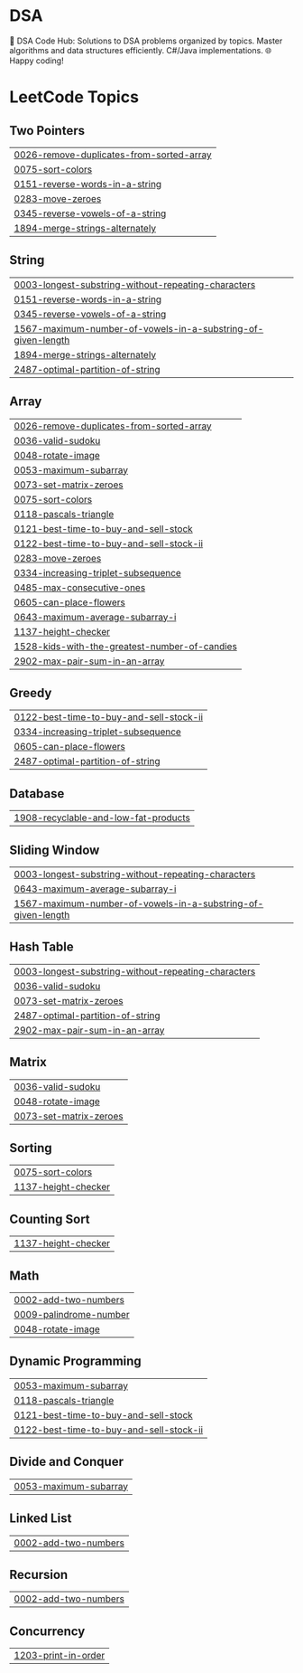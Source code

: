 # DSA
🚀 DSA Code Hub: Solutions to DSA problems organized by topics. Master algorithms and data structures efficiently. C#/Java implementations. 🌐 Happy coding!

<!---LeetCode Topics Start-->
# LeetCode Topics
## Two Pointers
|  |
| ------- |
| [0026-remove-duplicates-from-sorted-array](https://github.com/Sumitsk149/DSA/tree/master/0026-remove-duplicates-from-sorted-array) |
| [0075-sort-colors](https://github.com/Sumitsk149/DSA/tree/master/0075-sort-colors) |
| [0151-reverse-words-in-a-string](https://github.com/Sumitsk149/DSA/tree/master/0151-reverse-words-in-a-string) |
| [0283-move-zeroes](https://github.com/Sumitsk149/DSA/tree/master/0283-move-zeroes) |
| [0345-reverse-vowels-of-a-string](https://github.com/Sumitsk149/DSA/tree/master/0345-reverse-vowels-of-a-string) |
| [1894-merge-strings-alternately](https://github.com/Sumitsk149/DSA/tree/master/1894-merge-strings-alternately) |
## String
|  |
| ------- |
| [0003-longest-substring-without-repeating-characters](https://github.com/Sumitsk149/DSA/tree/master/0003-longest-substring-without-repeating-characters) |
| [0151-reverse-words-in-a-string](https://github.com/Sumitsk149/DSA/tree/master/0151-reverse-words-in-a-string) |
| [0345-reverse-vowels-of-a-string](https://github.com/Sumitsk149/DSA/tree/master/0345-reverse-vowels-of-a-string) |
| [1567-maximum-number-of-vowels-in-a-substring-of-given-length](https://github.com/Sumitsk149/DSA/tree/master/1567-maximum-number-of-vowels-in-a-substring-of-given-length) |
| [1894-merge-strings-alternately](https://github.com/Sumitsk149/DSA/tree/master/1894-merge-strings-alternately) |
| [2487-optimal-partition-of-string](https://github.com/Sumitsk149/DSA/tree/master/2487-optimal-partition-of-string) |
## Array
|  |
| ------- |
| [0026-remove-duplicates-from-sorted-array](https://github.com/Sumitsk149/DSA/tree/master/0026-remove-duplicates-from-sorted-array) |
| [0036-valid-sudoku](https://github.com/Sumitsk149/DSA/tree/master/0036-valid-sudoku) |
| [0048-rotate-image](https://github.com/Sumitsk149/DSA/tree/master/0048-rotate-image) |
| [0053-maximum-subarray](https://github.com/Sumitsk149/DSA/tree/master/0053-maximum-subarray) |
| [0073-set-matrix-zeroes](https://github.com/Sumitsk149/DSA/tree/master/0073-set-matrix-zeroes) |
| [0075-sort-colors](https://github.com/Sumitsk149/DSA/tree/master/0075-sort-colors) |
| [0118-pascals-triangle](https://github.com/Sumitsk149/DSA/tree/master/0118-pascals-triangle) |
| [0121-best-time-to-buy-and-sell-stock](https://github.com/Sumitsk149/DSA/tree/master/0121-best-time-to-buy-and-sell-stock) |
| [0122-best-time-to-buy-and-sell-stock-ii](https://github.com/Sumitsk149/DSA/tree/master/0122-best-time-to-buy-and-sell-stock-ii) |
| [0283-move-zeroes](https://github.com/Sumitsk149/DSA/tree/master/0283-move-zeroes) |
| [0334-increasing-triplet-subsequence](https://github.com/Sumitsk149/DSA/tree/master/0334-increasing-triplet-subsequence) |
| [0485-max-consecutive-ones](https://github.com/Sumitsk149/DSA/tree/master/0485-max-consecutive-ones) |
| [0605-can-place-flowers](https://github.com/Sumitsk149/DSA/tree/master/0605-can-place-flowers) |
| [0643-maximum-average-subarray-i](https://github.com/Sumitsk149/DSA/tree/master/0643-maximum-average-subarray-i) |
| [1137-height-checker](https://github.com/Sumitsk149/DSA/tree/master/1137-height-checker) |
| [1528-kids-with-the-greatest-number-of-candies](https://github.com/Sumitsk149/DSA/tree/master/1528-kids-with-the-greatest-number-of-candies) |
| [2902-max-pair-sum-in-an-array](https://github.com/Sumitsk149/DSA/tree/master/2902-max-pair-sum-in-an-array) |
## Greedy
|  |
| ------- |
| [0122-best-time-to-buy-and-sell-stock-ii](https://github.com/Sumitsk149/DSA/tree/master/0122-best-time-to-buy-and-sell-stock-ii) |
| [0334-increasing-triplet-subsequence](https://github.com/Sumitsk149/DSA/tree/master/0334-increasing-triplet-subsequence) |
| [0605-can-place-flowers](https://github.com/Sumitsk149/DSA/tree/master/0605-can-place-flowers) |
| [2487-optimal-partition-of-string](https://github.com/Sumitsk149/DSA/tree/master/2487-optimal-partition-of-string) |
## Database
|  |
| ------- |
| [1908-recyclable-and-low-fat-products](https://github.com/Sumitsk149/DSA/tree/master/1908-recyclable-and-low-fat-products) |
## Sliding Window
|  |
| ------- |
| [0003-longest-substring-without-repeating-characters](https://github.com/Sumitsk149/DSA/tree/master/0003-longest-substring-without-repeating-characters) |
| [0643-maximum-average-subarray-i](https://github.com/Sumitsk149/DSA/tree/master/0643-maximum-average-subarray-i) |
| [1567-maximum-number-of-vowels-in-a-substring-of-given-length](https://github.com/Sumitsk149/DSA/tree/master/1567-maximum-number-of-vowels-in-a-substring-of-given-length) |
## Hash Table
|  |
| ------- |
| [0003-longest-substring-without-repeating-characters](https://github.com/Sumitsk149/DSA/tree/master/0003-longest-substring-without-repeating-characters) |
| [0036-valid-sudoku](https://github.com/Sumitsk149/DSA/tree/master/0036-valid-sudoku) |
| [0073-set-matrix-zeroes](https://github.com/Sumitsk149/DSA/tree/master/0073-set-matrix-zeroes) |
| [2487-optimal-partition-of-string](https://github.com/Sumitsk149/DSA/tree/master/2487-optimal-partition-of-string) |
| [2902-max-pair-sum-in-an-array](https://github.com/Sumitsk149/DSA/tree/master/2902-max-pair-sum-in-an-array) |
## Matrix
|  |
| ------- |
| [0036-valid-sudoku](https://github.com/Sumitsk149/DSA/tree/master/0036-valid-sudoku) |
| [0048-rotate-image](https://github.com/Sumitsk149/DSA/tree/master/0048-rotate-image) |
| [0073-set-matrix-zeroes](https://github.com/Sumitsk149/DSA/tree/master/0073-set-matrix-zeroes) |
## Sorting
|  |
| ------- |
| [0075-sort-colors](https://github.com/Sumitsk149/DSA/tree/master/0075-sort-colors) |
| [1137-height-checker](https://github.com/Sumitsk149/DSA/tree/master/1137-height-checker) |
## Counting Sort
|  |
| ------- |
| [1137-height-checker](https://github.com/Sumitsk149/DSA/tree/master/1137-height-checker) |
## Math
|  |
| ------- |
| [0002-add-two-numbers](https://github.com/Sumitsk149/DSA/tree/master/0002-add-two-numbers) |
| [0009-palindrome-number](https://github.com/Sumitsk149/DSA/tree/master/0009-palindrome-number) |
| [0048-rotate-image](https://github.com/Sumitsk149/DSA/tree/master/0048-rotate-image) |
## Dynamic Programming
|  |
| ------- |
| [0053-maximum-subarray](https://github.com/Sumitsk149/DSA/tree/master/0053-maximum-subarray) |
| [0118-pascals-triangle](https://github.com/Sumitsk149/DSA/tree/master/0118-pascals-triangle) |
| [0121-best-time-to-buy-and-sell-stock](https://github.com/Sumitsk149/DSA/tree/master/0121-best-time-to-buy-and-sell-stock) |
| [0122-best-time-to-buy-and-sell-stock-ii](https://github.com/Sumitsk149/DSA/tree/master/0122-best-time-to-buy-and-sell-stock-ii) |
## Divide and Conquer
|  |
| ------- |
| [0053-maximum-subarray](https://github.com/Sumitsk149/DSA/tree/master/0053-maximum-subarray) |
## Linked List
|  |
| ------- |
| [0002-add-two-numbers](https://github.com/Sumitsk149/DSA/tree/master/0002-add-two-numbers) |
## Recursion
|  |
| ------- |
| [0002-add-two-numbers](https://github.com/Sumitsk149/DSA/tree/master/0002-add-two-numbers) |
## Concurrency
|  |
| ------- |
| [1203-print-in-order](https://github.com/Sumitsk149/DSA/tree/master/1203-print-in-order) |
<!---LeetCode Topics End-->